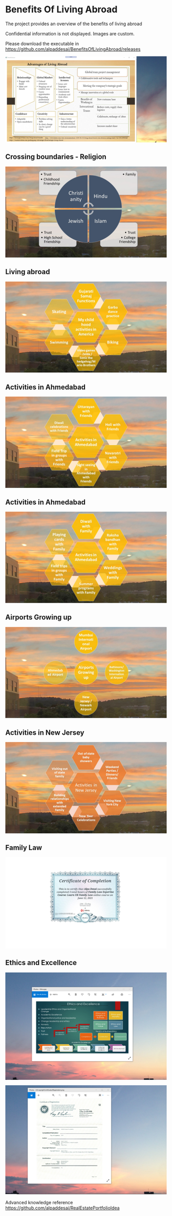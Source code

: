 # Benefits Of Living Abroad

The project provides an overview of the benefits of living abroad

Confidential information is not displayed. Images are custom.

Please download the executable in https://github.com/alpaddesai/BenefitsOfLivingAbroad/releases

![image](AdvantagesofLivingAbroad.png)

## Crossing boundaries - Religion
![image](Religion.jpg)

## Living abroad
![image](ChildhoodactivitiesinAmerica.jpg)

## Activities in Ahmedabad
![image](ActivitiesinAhmedabad.jpg)

## Activities in Ahmedabad
![image](ActivitiesinAhmedabadFamily.jpg)

## Airports Growing up
![image](AirportsGrowingUp.jpg)

## Activities in New Jersey
![image](ActivitiesinNewJersey.jpg)

## Family Law
![image](FamilyLaw.jpg)

## Ethics and Excellence
![image](EthicsandExcellence.png)

![image](USCopyrightCertificate.png)

Advanced knowledge reference https://github.com/alpaddesai/RealEstatePortfolioIdea
